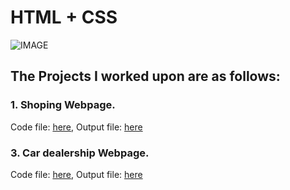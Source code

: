 # HTML + CSS

![IMAGE](https://media.tenor.com/mfJimYfYYgsAAAAM/css-king.gif)

## The Projects I worked upon are as follows:

### 1. Shoping Webpage.
Code file: [here](https://github.com/anujshinde0012/html-portfolio/blob/main/birthday%20invitation.html),
Output file: [here](https://github.com/anujshinde0012/html-portfolio/blob/main/Birthday%20Invitation.jpeg)

### 3. Car dealership Webpage.
Code file: [here](https://github.com/anujshinde0012/html-portfolio/blob/main/Movie%20Ranking%20Project.html),
Output file: [here](https://github.com/anujshinde0012/html-portfolio/blob/main/Movie%20Ranking.png)
